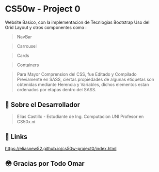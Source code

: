 
# CS50w - Project 0

Website Basico, con la implementacion de Tecnlogias Bootstrap
Uso del Grid Layout y otros componentes como :
> NavBar

>Carrousel

>Cards

>Containers

>Para Mayor Comprension del CSS, fue Editado y Compilado Previamente en SASS, ciertas propiedades de algunas etiquetas son obtenidas mediante Herencia y Variables, dichos elementos estan ordenados por etapas dentro del SASS.




## 🚀 Sobre el Desarrollador
>Elias Castillo - Estudiante de Ing. Computacion UNI
Profesor en CS50x.ni



## 🔗 Links
https://eliasnew52.github.io/cs50w-project0/index.html

## 😳 Gracias por Todo Omar